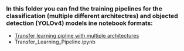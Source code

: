 ### In this folder you can fnd the training pipelines for the classification (multiple different architectres) and objected detection (YOLOv4) models ine notebook formats:
* [Transfer learning pipline with multiple architectures](Transfer_Learning_Pipeline.ipynb)
* Transfer_Learning_Pipeline.ipynb
